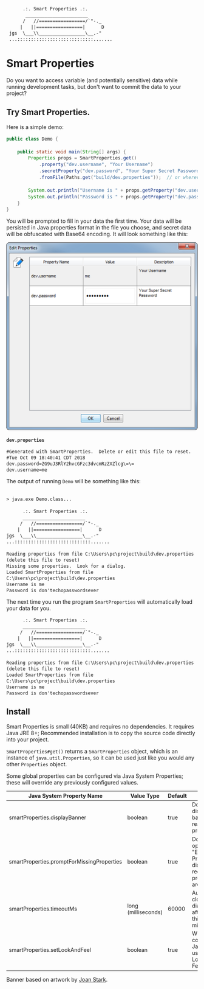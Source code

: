 
```text
      .:. Smart Properties .:.
       _______________________
      /   //=================/`"-._
     |   ||=================|      D
 jgs  \___\\_________________\__.-"
 ...::::::::::::::::::::::::::::.......
```

# Smart Properties

Do you want to access variable (and potentially sensitive) data while running development tasks, but don't want to commit the data to your project?

## Try Smart Properties.

Here is a simple demo:

```java
public class Demo {

    public static void main(String[] args) {
        Properties props = SmartProperties.get()
            .property("dev.username", "Your Username")
            .secretProperty("dev.password", "Your Super Secret Password")
            .fromFile(Paths.get("build/dev.properties"));  // or wherever you want to put the data

        System.out.println("Username is " + props.getProperty("dev.username"));
        System.out.println("Password is " + props.getProperty("dev.password"));
    }
}
```

You will be prompted to fill in your data the first time.
Your data will be persisted in Java properties format in the file you choose, and secret data will be obfuscated with Base64 encoding.
It will look something like this:

!["Edit Properties" dialog](docs/images/edit.png)

**`dev.properties`**
```
#Generated with SmartProperties.  Delete or edit this file to reset.
#Tue Oct 09 18:40:41 CDT 2018
dev.password=ZG9uJ3RlY2hvcGFzc3dvcmRzZXZlcg\=\=
dev.username=me
```

The output of running `Demo` will be something like this:

```text

> java.exe Demo.class...

      .:. Smart Properties .:.
      _______________________
     /   //=================/`"-._
    |   ||=================|      D
jgs  \___\\_________________\__.-"
...::::::::::::::::::::::::::::.......

Reading properties from file C:\Users\pc\project\build\dev.properties (delete this file to reset)
Missing some properties.  Look for a dialog.
Loaded SmartProperties from file C:\Users\pc\project\build\dev.properties
Username is me
Password is don'techopasswordsever
```

The next time you run the program `SmartProperties` will automatically load your data for you.

```
      .:. Smart Properties .:.
      _______________________
     /   //=================/`"-._
    |   ||=================|      D
jgs  \___\\_________________\__.-"
...::::::::::::::::::::::::::::.......

Reading properties from file C:\Users\pc\project\build\dev.properties (delete this file to reset)
Loaded SmartProperties from file C:\Users\pc\project\build\dev.properties
Username is me
Password is don'techopasswordsever
```

## Install
Smart Properties is small (40KB) and requires no dependencies.  It requires Java JRE 8+;  Recommended installation is to copy the source code directly into your project.

`SmartProperties#get()` returns a `SmartProperties` object, which is an instance of `java.util.Properties`, so it can be used just like you would any other `Properties` object.

Some global properties can be configured via Java System Properties; these will override any previously configured values.

| Java System Property Name                    | Value Type          | Default | Effect |
|----------------------------------------------|---------------------|---------|--------|
| smartProperties.displayBanner                | boolean             | true    | Do or don't display the banner when reading properties.
| smartProperties.promptForMissingProperties   | boolean             | true    | Do or don't open the "Edit Properties" dialog when required properties are missing.
| smartProperties.timeoutMs                    | long (milliseconds) | 60000   | Automatically close the dialog box after waiting this many milleseconds.
| smartProperties.setLookAndFeel               | boolean             | true    | When true configures JavaSwing to use System Look And Feel.

Banner based on artwork by [Joan Stark](https://asciiart.website/joan/www.geocities.com/SoHo/7373/indexjava.html).